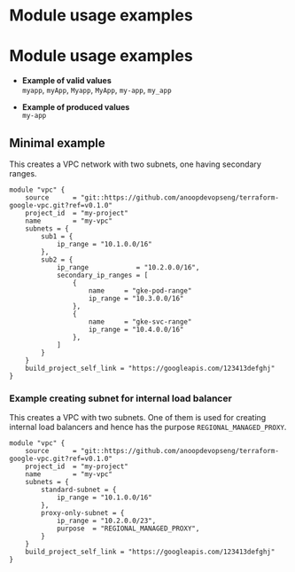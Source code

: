 # Module usage examples

# Module usage examples

- **Example of valid values**  
    `myapp`, `myApp`, `Myapp`, `MyApp`, `my-app`, `my_app`

- **Example of produced values**  
    `my-app`


## Minimal example

This creates a VPC network with two subnets, one having secondary ranges.

```hcl
module "vpc" {
    source      = "git::https://github.com/anoopdevopseng/terraform-google-vpc.git?ref=v0.1.0"
    project_id  = "my-project"
    name        = "my-vpc"
    subnets = {
        sub1 = {
            ip_range = "10.1.0.0/16"
        },
        sub2 = {
            ip_range            = "10.2.0.0/16",
            secondary_ip_ranges = [
                {
                    name     = "gke-pod-range"
                    ip_range = "10.3.0.0/16"
                },
                {
                    name     = "gke-svc-range"
                    ip_range = "10.4.0.0/16"
                },
            ]
        }
    }
    build_project_self_link = "https://googleapis.com/123413defghj"
}
```

### Example creating subnet for internal load balancer

This creates a VPC with two subnets. One of them is used for creating internal load balancers and hence has the purpose `REGIONAL_MANAGED_PROXY`.

```hcl
module "vpc" {
    source      = "git::https://github.com/anoopdevopseng/terraform-google-vpc.git?ref=v0.1.0"
    project_id  = "my-project"
    name        = "my-vpc"
    subnets = {
        standard-subnet = {
            ip_range = "10.1.0.0/16"
        },
        proxy-only-subnet = {
            ip_range = "10.2.0.0/23",
            purpose  = "REGIONAL_MANAGED_PROXY",
        }
    }
    build_project_self_link = "https://googleapis.com/123413defghj"
}
```
